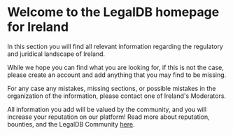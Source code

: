 <!-- TITLE: Ireland -->
<!-- SUBTITLE: Welcome to the legalDB home of Ireland -->

# Welcome to the LegalDB homepage for Ireland

In this section you will find all relevant information regarding the regulatory and juridical landscape of Ireland.

While we hope you can find what you are looking for, if this is not the case, please create an account and add anything that you may find to be missing.

For any case any mistakes, missing sections, or possible mistakes in the organization of the information, please contact one of Ireland's Moderators.

All information you add will be valued by the community, and you will increase your reputation on our platform! Read more about reputation, bounties, and the LegalDB Community [here](http://legaldb.herokuapp.com/legaldb/community).
